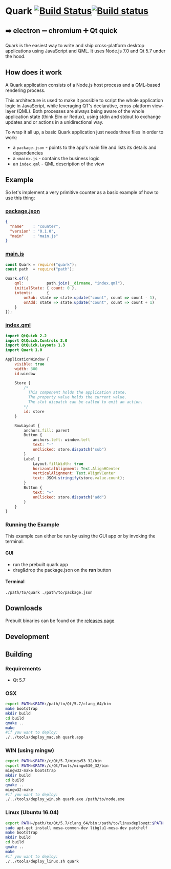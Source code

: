 # Quark [![Build Status](https://travis-ci.org/freemountain/quark.svg?branch=master)](https://travis-ci.org/freemountain/quark)[![Build status](https://ci.appveyor.com/api/projects/status/0o42xa30rxmhvdl6/branch/master?svg=true)](https://ci.appveyor.com/project/freemountain/quark/branch/master)
## :arrow_right: electron :heavy_minus_sign: chromium :heavy_plus_sign: Qt quick

Quark is the easiest way to write and ship cross-platform desktop applications using JavaScript and QML. It uses Node.js 7.0 and Qt 5.7 under the hood.

## How does it work
A Quark application consists of a Node.js host process and a QML-based rendering process.

This architecture is used to make it possible to script the whole application logic in JavaScript, while leveraging QT's declarative, cross-platform view-layer (QML).
Both processes are always being aware of the whole application state (think Elm or Redux), using stdin and stdout to exchange updates and or actions in a unidirectional way.

To wrap it all up, a basic Quark application just needs three files in order to work:


- a `package.json` - points to the app's main file and lists its details and dependencies
- a `<main>.js` - contains the business logic
- an `index.qml` - QML description of the view

## Example
So let's implement a very primitive counter as a basic example of how to use this thing:

### [package.json](https://github.com/freemountain/quark/blob/master/apps/counter/package.json)
```json
{
  "name"    : "counter",
  "version" : "0.1.0",
  "main"    : "main.js"
}
```

### [main.js](https://github.com/freemountain/quark/blob/master/apps/counter/main.js)
```js
const Quark = require("quark");
const path  = require("path");

Quark.of({
    qml:          path.join(__dirname, "index.qml"),
    initialState: { count: 0 },
    intents:      {
        onSub: state => state.update("count", count => count - 1),
        onAdd: state => state.update("count", count => count + 1)
    }
});
```

### [index.qml](https://github.com/freemountain/quark/blob/master/apps/counter/index.qml)
```qml
import QtQuick 2.2
import QtQuick.Controls 2.0
import QtQuick.Layouts 1.3
import Quark 1.0

ApplicationWindow {
    visible: true
    width: 300
    id:window

    Store {
        /*
          This component holds the application state.
          The property value holds the current value.
          The slot dispatch can be called to emit an action.
        */
        id: store
    }

    RowLayout {
        anchors.fill: parent
        Button {
            anchors.left: window.left
            text: "-"
            onClicked: store.dispatch("sub")
        }
        Label {
            Layout.fillWidth: true
            horizontalAlignment: Text.AlignHCenter
            verticalAlignment: Text.AlignVCenter
            text: JSON.stringify(store.value.count);
        }
        Button {
            text: "+"
            onClicked: store.dispatch("add")
        }
    }
}
```
### Running the Example

This example can either be run by using the GUI app or by invoking the terminal.

#### GUI
- run the prebuilt quark app
- drag&drop the package.json on the __run__ button

#### Terminal
```
./path/to/quark ./path/to/package.json
```

## Downloads
Prebuilt binaries can be found on the [releases page](https://github.com/freemountain/quark/releases)

## Development
## Building
### Requirements
- Qt 5.7

### OSX
```bash
export PATH=$PATH:/path/to/Qt/5.7/clang_64/bin
make bootstrap
mkdir build
cd build
qmake ..
make
#if you want to deploy:
./../tools/deploy_mac.sh quark.app
```

### WIN (using mingw)
```bash
export PATH=$PATH:/c/Qt/5.7/mingw53_32/bin
export PATH=$PATH:/c/Qt/Tools/mingw530_32/bin
mingw32-make bootstrap
mkdir build
cd build
qmake ..
mingw32-make
#if you want to deploy:
./../tools/deploy_win.sh quark.exe /path/to/node.exe
```

### Linux (Ubuntu 16.04)
```bash
export PATH=/path/to/Qt/5.7/clang_64/bin:/path/to/linuxdeployqt:$PATH
sudo apt-get install mesa-common-dev libglu1-mesa-dev patchelf
make bootstrap
mkdir build
cd build
qmake ..
make
#if you want to deploy:
./../tools/deploy_linux.sh quark
```
